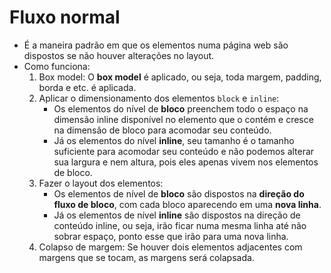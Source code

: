 # Fluxo normal

- É a maneira padrão em que os elementos numa página web são dispostos se não houver alterações no layout.
- Como funciona:
  1. Box model: O **box model** é aplicado, ou seja, toda margem, padding, borda e etc. é aplicada.
  2. Aplicar o dimensionamento dos elementos `block` e `inline`:
     - Os elementos do nível de **bloco** preenchem todo o espaço na dimensão inline disponível no elemento que o contém e cresce na dimensão de bloco para acomodar seu conteúdo.
     - Já os elementos do nível **inline**, seu tamanho é o tamanho suficiente para acomodar seu conteúdo e não podemos alterar sua largura e nem altura, pois eles apenas vivem nos elementos de bloco.
  3. Fazer o layout dos elementos:
     - Os elementos de nível de **bloco** são dispostos na **direção do fluxo de bloco**, com cada bloco aparecendo em uma **nova linha**.
     - Já os elementos de nível **inline** são dispostos na direção de conteúdo inline, ou seja, irão ficar numa mesma linha até não sobrar espaço, ponto esse que irão para uma nova linha.
  4. Colapso de margem: Se houver dois elementos adjacentes com margens que se tocam, as margens será colapsada.
